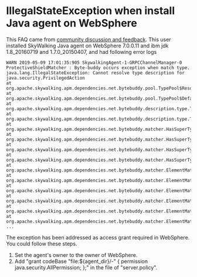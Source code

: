 # IllegalStateException when install Java agent on WebSphere
This FAQ came from [community discussion and feedback](https://github.com/apache/skywalking/issues/2652). 
This user installed SkyWalking Java agent on WebSphere 7.0.0.11 and ibm jdk 1.8_20160719 and 1.7.0_20150407,
and had following error logs
```
WARN 2019-05-09 17:01:35:905 SkywalkingAgent-1-GRPCChannelManager-0 ProtectiveShieldMatcher : Byte-buddy occurs exception when match type.
java.lang.IllegalStateException: Cannot resolve type description for java.security.PrivilegedAction
at org.apache.skywalking.apm.dependencies.net.bytebuddy.pool.TypePool$Resolution$Illegal.resolve(TypePool.java:144)
at org.apache.skywalking.apm.dependencies.net.bytebuddy.pool.TypePool$Default$WithLazyResolution$LazyTypeDescription.delegate(TypePool.java:1392)
at org.apache.skywalking.apm.dependencies.net.bytebuddy.description.type.TypeDescription$AbstractBase$OfSimpleType$WithDelegation.getInterfaces(TypeDescription.java:8016)
at org.apache.skywalking.apm.dependencies.net.bytebuddy.description.type.TypeDescription$Generic$OfNonGenericType.getInterfaces(TypeDescription.java:3621)
at org.apache.skywalking.apm.dependencies.net.bytebuddy.matcher.HasSuperTypeMatcher.hasInterface(HasSuperTypeMatcher.java:53)
at org.apache.skywalking.apm.dependencies.net.bytebuddy.matcher.HasSuperTypeMatcher.hasInterface(HasSuperTypeMatcher.java:54)
at org.apache.skywalking.apm.dependencies.net.bytebuddy.matcher.HasSuperTypeMatcher.matches(HasSuperTypeMatcher.java:38)
at org.apache.skywalking.apm.dependencies.net.bytebuddy.matcher.HasSuperTypeMatcher.matches(HasSuperTypeMatcher.java:15)
at org.apache.skywalking.apm.dependencies.net.bytebuddy.matcher.ElementMatcher$Junction$Conjunction.matches(ElementMatcher.java:107)
at org.apache.skywalking.apm.dependencies.net.bytebuddy.matcher.ElementMatcher$Junction$Disjunction.matches(ElementMatcher.java:147)
at org.apache.skywalking.apm.dependencies.net.bytebuddy.matcher.ElementMatcher$Junction$Disjunction.matches(ElementMatcher.java:147)
at org.apache.skywalking.apm.dependencies.net.bytebuddy.matcher.ElementMatcher$Junction$Disjunction.matches(ElementMatcher.java:147)
at org.apache.skywalking.apm.dependencies.net.bytebuddy.matcher.ElementMatcher$Junction$Disjunction.matches(ElementMatcher.java:147)
at org.apache.skywalking.apm.dependencies.net.bytebuddy.matcher.ElementMatcher$Junction$Disjunction.matches(ElementMatcher.java:147)
...
```

The exception has been addressed as access grant required in WebSphere. 
You could follow these steps.

1. Set the agent's owner to the owner of WebSphere.
2. Add "grant codeBase "file:${agent_dir}/-" { permission java.security.AllPermission; };" in the file of "server.policy".

